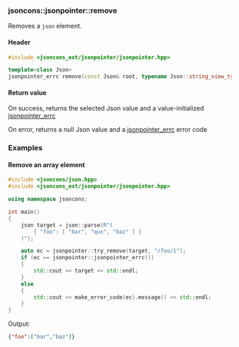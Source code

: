 ### jsoncons::jsonpointer::remove

Removes a `json` element.

#### Header
```c++
#include <jsoncons_ext/jsonpointer/jsonpointer.hpp>

template<class Json>
jsonpointer_errc remove(const Json& root, typename Json::string_view_type path)
```

#### Return value

On success, returns the selected Json value and a value-initialized [jsonpointer_errc](jsonpointer_errc.md)

On error, returns a null Json value and a [jsonpointer_errc](jsonpointer_errc.md) error code 

### Examples

#### Remove an array element

```c++
#include <jsoncons/json.hpp>
#include <jsoncons_ext/jsonpointer/jsonpointer.hpp>

using namespace jsoncons;

int main()
{
    json target = json::parse(R"(
        { "foo": [ "bar", "qux", "baz" ] }
    )");

    auto ec = jsonpointer::try_remove(target, "/foo/1");
    if (ec == jsonpointer::jsonpointer_errc())
    {
        std::cout << target << std::endl;
    }
    else
    {
        std::cout << make_error_code(ec).message() << std::endl;
    }
}
```
Output:
```json
{"foo":["bar","baz"]}
```


